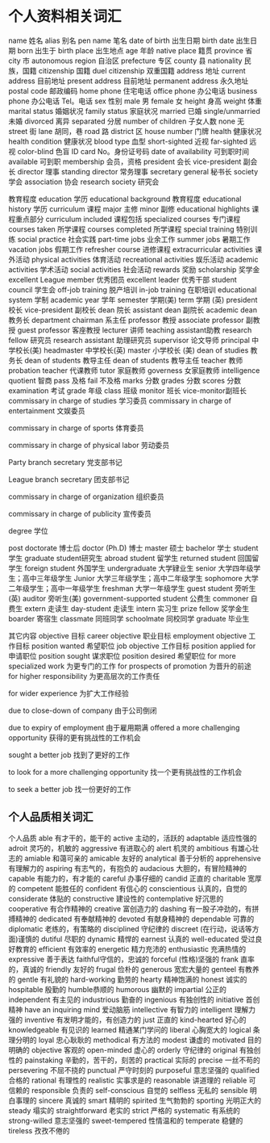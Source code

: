 # 个人资料相关词汇

name 姓名
alias 别名
pen name 笔名
date of birth 出生日期
birth date 出生日期
born 出生于
birth place 出生地点
age 年龄
native place 籍贯
province 省
city 市
autonomous region 自治区
prefecture 专区
county 县
nationality 民族，国籍
citizenship 国籍
duel citizenship 双重国籍
address 地址
current address 目前地址
present address 目前地址
permanent address 永久地址
postal code 邮政编码
home phone 住宅电话
office phone 办公电话
business phone 办公电话
Tel。电话
sex 性别
male 男
female 女
height 身高
weight 体重
marital status 婚姻状况
family status 家庭状况
married 已婚
single/unmarried 未婚
divorced 离异
separated 分居
number of children 子女人数
none 无
street 街
lane 胡同，巷
road 路
district 区
house number 门牌
health 健康状况
health condition 健康状况
blood type 血型
short-sighted 近视
far-sighted 远视
color-blind 色盲
ID card No。身份证号码
date of availability 可到职时间
available 可到职
membership 会员，资格
president 会长
vice-president 副会长
director 理事
standing director 常务理事
secretary general 秘书长
society 学会
association 协会
research society 研究会


教育程度
education 学历
educational background 教育程度
educational history 学历
curriculum 课程
major 主修
minor 副修
educational highlights 课程重点部分
curriculum included 课程包括
specialized courses 专门课程
courses taken 所学课程
courses completed 所学课程
special training 特别训练
social practice 社会实践
part-time jobs 业余工作
summer jobs 暑期工作
vacation jobs 假期工作
refresher course 进修课程
extracurricular activities 课外活动
physical activities 体育活动
recreational activities 娱乐活动
academic activities 学术活动
social activities 社会活动
rewards 奖励
scholarship 奖学金
excellent League member 优秀团员
excellent leader 优秀干部
student council 学生会
off-job training 脱产培训
in-job training 在职培训
educational system 学制
academic year 学年
semester 学期(美)
term 学期 (英)
president 校长
vice-president 副校长
dean 院长
assistant dean 副院长
academic dean 教务长
department chairman 系主任
professor 教授
associate professor 副教授
guest professor 客座教授
lecturer 讲师
teaching assistant助教
research fellow 研究员
research assistant 助理研究员
supervisor 论文导师
principal 中学校长(美)
headmaster 中学校长(英)
master 小学校长 (美)
dean of studies 教务长
dean of students 教导主任
dean of students 教导主任
teacher 教师
probation teacher 代课教师
tutor 家庭教师
governess 女家庭教师
intelligence quotient 智商
pass 及格
fail 不及格
marks 分数
grades 分数
scores 分数
examination 考试
grade 年级
class 班级
monitor 班长
vice-monitor副班长
commissary in charge of studies 学习委员
commissary in charge of entertainment 文娱委员

commissary in charge of sports 体育委员

commissary in charge of physical labor 劳动委员

Party branch secretary 党支部书记

League branch secretary 团支部书记

commissary in charge of organization 组织委员

commissary in charge of publicity 宣传委员

degree 学位

post doctorate 博士后
doctor (Ph.D) 博士
master 硕士
bachelor 学士
student 学生
graduate student研究生
abroad student 留学生
returned student 回国留学生
foreign student 外国学生
undergraduate 大学肄业生
senior 大学四年级学生；高中三年级学生
Junior 大学三年级学生；高中二年级学生
sophomore 大学二年级学生；高中一年级学生
freshman 大学一年级学生
guest student 旁听生(英)
auditor 旁听生(美)
government-supported student 公费生
commoner 自费生
extern 走读生
day-student 走读生
intern 实习生
prize fellow 奖学金生
boarder 寄宿生
classmate 同班同学
schoolmate 同校同学
graduate 毕业生









其它内容
objective 目标
career objective 职业目标
employment objective 工作目标
position wanted 希望职位
job objective 工作目标
position applied for 申请职位
position sought 谋求职位
position desired 希望职位
for more specialized work 为更专门的工作
for prospects of promotion 为晋升的前途
for higher responsibility 为更高层次的工作责任

for wider experience 为扩大工作经验

due to close-down of company 由于公司倒闭

due to expiry of employment 由于雇用期满
offered a more challenging opportunity 获得的更有挑战性的工作机会

sought a better job 找到了更好的工作

to look for a more challenging opportunity 找一个更有挑战性的工作机会

to seek a better job 找一份更好的工作

## 个人品质相关词汇

个人品质
able 有才干的，能干的
active 主动的，活跃的
adaptable 适应性强的
adroit 灵巧的，机敏的
aggressive 有进取心的
alert 机灵的
ambitious 有雄心壮志的
amiable 和蔼可亲的
amicable 友好的
analytical 善于分析的
apprehensive 有理解力的
aspiring 有志气的，有抱负的
audacious 大胆的，有冒险精神的
capable 有能力的，有才能的
careful 办事仔细的
candid 正直的
charitable 宽厚的
competent 能胜任的
confident 有信心的
conscientious 认真的，自觉的
considerate 体贴的
constructive 建设性的
contemplative 好沉思的
cooperative 有合作精神的
creative 富创造力的
dashing 有一股子冲劲的，有拼搏精神的
dedicated 有奉献精神的
devoted 有献身精神的
dependable 可靠的
diplomatic 老练的，有策略的
disciplined 守纪律的
discreet (在行动，说话等方面)谨慎的
dutiful 尽职的
dynamic 精悍的
earnest 认真的
well-educated 受过良好教育的
efficient 有效率的
energetic 精力充沛的
enthusiastic 充满热情的
expressive 善于表达
faithful守信的，忠诚的
forceful (性格)坚强的
frank 直率的，真诚的
friendly 友好的
frugal 俭朴的
generous 宽宏大量的
genteel 有教养的
gentle 有礼貌的
hard-working 勤劳的
hearty 精神饱满的
honest 诚实的
hospitable 殷勤的
humble恭顺的
humorous 幽默的
impartial 公正的
independent 有主见的
industrious 勤奋的
ingenious 有独创性的
initiative 首创精神
have an inquiring mind 爱动脑筋
intellective 有智力的
intelligent 理解力强的
inventive 有发明才能的，有创造力的
just 正直的
kind-hearted 好心的
knowledgeable 有见识的
learned 精通某门学问的
liberal 心胸宽大的
logical 条理分明的
loyal 忠心耿耿的
methodical 有方法的
modest 谦虚的
motivated 目的明确的
objective 客观的
open-minded 虚心的
orderly 守纪律的
original 有独创性的
painstaking 辛勤的，苦干的，刻苦的
practical 实际的
precise 一丝不苟的
persevering 不屈不挠的
punctual 严守时刻的
purposeful 意志坚强的
qualified 合格的
rational 有理性的
realistic 实事求是的
reasonable 讲道理的
reliable 可信赖的
responsible 负责的
self-conscious 自觉的
selfless 无私的
sensible 明白事理的
sincere 真诚的
smart 精明的
spirited 生气勃勃的
sporting 光明正大的
steady 塌实的
straightforward 老实的
strict 严格的
systematic 有系统的
strong-willed 意志坚强的
sweet-tempered 性情温和的
temperate 稳健的
tireless 孜孜不倦的


